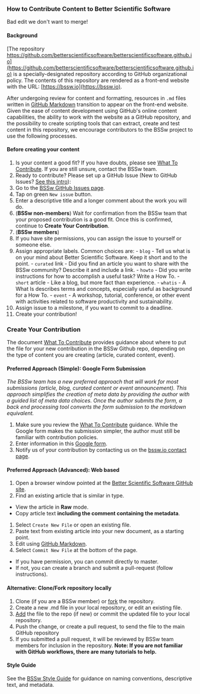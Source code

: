 ### How to Contribute Content to Better Scientific Software

Bad edit we don't want to merge!

#### Background
[The repository https://github.com/betterscientificsoftware/betterscientificsoftware.github.io](https://github.com/betterscientificsoftware/betterscientificsoftware.github.io) is a specially-designated repository according to GitHub organizational policy.  The contents of this repository are rendered as a front-end website with the URL: [https://bssw.io](https://bssw.io).  

After undergoing review for content and formatting, resources in `.md` files written in [GitHub Markdown](https://guides.github.com/features/mastering-markdown) transition to appear on the front-end website.  Given the ease of content development using GitHub's online content capabilities, the ability to work with the website as a GitHub repository, and the possibility to create scripting tools that can extract, create and test content in this repository, we encourage contributors to the BSSw project to use the following processes.

#### Before creating your content
1. Is your content a good fit?  If you have doubts, please see [What To Contribute](WhatToContribute.md).  If you are still unsure, contact the BSSw team.
1. Ready to contribute? Please set up a GitHub Issue (New to GitHub Issues?  [See this intro](https://help.github.com/articles/creating-an-issue)):
  1. Go to the [BSSw GitHub Issues page](https://github.com/betterscientificsoftware/betterscientificsoftware.github.io/issues).
  1. Tap on green `New issue` button.
  1. Enter a descriptive title and a longer comment about the work you will do.
1. (**BSSw non-members**) Wait for confirmation from the BSSw team that your proposed contribution is a good fit.  Once this is confirmed, continue to **Create Your Contribution**.
1. (**BSSw members**)
  1. If you have site permissions, you can assign the issue to yourself or someone else.
  1. Assign appropriate labels. Common choices are:
    - `blog` - Tell us what is on your mind about Better Scientific Software.  Keep it short and to the point.
    - `curated` link - Did you find an article you want to share with the BSSw community?  Describe it and include a link.
    - `howto` - Did you write instructions for how to accomplish a useful task? Write a How To.
    - `short` article - Like a blog, but more fact than experience.
    - `whatis` - A What Is describes terms and concepts, especially useful as background for a How To.
    - `event` - A workshop, tutorial, conference, or other event with activities related to software productivity and sustainability.
  1. Assign issue to a milestone, if you want to commit to a deadline.
  1. Create your contribution!

### Create Your Contribution

The document [What To Contribute](WhatToContribute.md) provides guidance about where to put the file for your new contribution in the BSSw Github repo, depending on the type of content you are creating (article, curated content, event).

#### Preferred Approach (Simple): Google Form Submission
*The BSSw team has a new preferred approach that will work for most submissions (article, blog, curated content or event announcement).  This approach simplifies the creation of meta data by providing the author with a guided list of meta data choices.  Once the author submits the form, a back end processing tool converts the form submission to the markdown equivalent.*
1. Make sure you review the [What To Contribute](WhatToContribute.md) guidance.  While the Google form makes the submission simpler, the author must still be familiar with contribution policies.
2. Enter information in this [Google form](https://goo.gl/forms/IJyJKbI5OK9Lzcna2).
3. Notify us of your contribution by contacting us on the [bssw.io contact page](https://bssw.io/contributes/new).

#### Preferred Approach (Advanced): Web based
1. Open a browser window pointed at the [Better Scientific Software GitHub site](https://github.com/betterscientificsoftware/betterscientificsoftware.github.io).
1. Find an existing article that is similar in type.
  - View the article in **Raw** mode.
  - Copy article text **including the comment containing the metadata**.
1. Select `Create New File` or open an existing file.
1. Paste text from existing article into your new document, as a starting point.
1. Edit using [GitHub Markdown](https://guides.github.com/features/mastering-markdown).
1. Select `Commit New File` at the bottom of the page.  
  - If you have permission, you can commit directly to master.
  - If not, you can create a branch and submit a pull-request (follow instructions).

#### Alternative: Clone/Fork repository locally  
1. Clone (if you are a BSSw member) or [fork](https://help.github.com/articles/fork-a-repo/) the repository.
2. Create a new .md file in your local repository, or edit an existing file.
3. [Add](https://help.github.com/articles/adding-a-file-to-a-repository/) the file to the repo (if new) or commit the updated file to your local repository.
4. Push the change, or create a pull request, to send the file to the main GitHub repository
5. If you submitted a pull request, it will be reviewed by BSSw team members for inclusion in the repository.
**Note: If you are not familiar with GitHub workflows, there are many tutorials to help.**

#### Style Guide
See the [BSSw Style Guide](StyleGuide.md) for guidance on naming conventions, descriptive text, and metadata.  


<!---
Publish: No
---!>
